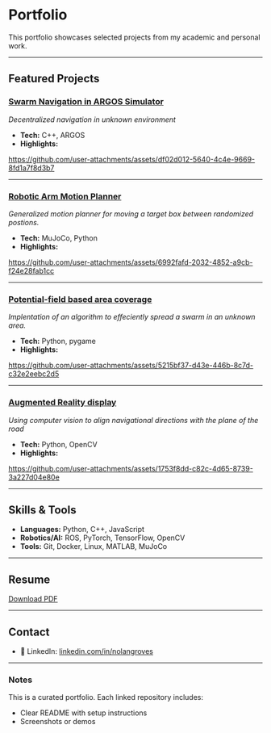# Portfolio

This portfolio showcases selected projects from my academic and personal work.

---

## Featured Projects

### [Swarm Navigation in ARGOS Simulator](https://github.com/nolangroves/SwarmNavigation)
*Decentralized navigation in unknown environment*  
- **Tech:** C++, ARGOS  
- **Highlights:**   


https://github.com/user-attachments/assets/df02d012-5640-4c4e-9669-8fd1a7f8d3b7




---

### [Robotic Arm Motion Planner](https://github.com/nolangroves/RRTMotionPlanner)
*Generalized motion planner for moving a target box between randomized postions.*  
- **Tech:** MuJoCo, Python 
- **Highlights:** 


https://github.com/user-attachments/assets/6992fafd-2032-4852-a9cb-f24e28fab1cc


---

### [Potential-field based area coverage](https://github.com/nolangroves/SwarmNavigation)
*Implentation of an algorithm to effeciently spread a swarm in an unknown area.*  
- **Tech:** Python, pygame 
- **Highlights:** 



https://github.com/user-attachments/assets/5215bf37-d43e-446b-8c7d-c32e2eebc2d5




---

### [Augmented Reality display](https://github.com/nolangroves/AugmentedRealityLaneNavigation)
*Using computer vision to align navigational directions with the plane of the road*  
- **Tech:** Python, OpenCV
- **Highlights:** 


https://github.com/user-attachments/assets/1753f8dd-c82c-4d65-8739-3a227d04e80e


---

## Skills & Tools
- **Languages:** Python, C++, JavaScript  
- **Robotics/AI:** ROS, PyTorch, TensorFlow, OpenCV  
- **Tools:** Git, Docker, Linux, MATLAB, MuJoCo  

---

## Resume
[Download PDF](https://github.com/nolangroves/Resume/raw/main/Resume.pdf)  


---

## Contact
- 🔗 LinkedIn: [linkedin.com/in/nolangroves](https://linkedin.com/in/nolangroves)

---

### Notes
This is a curated portfolio. Each linked repository includes:  
- Clear README with setup instructions  
- Screenshots or demos  
